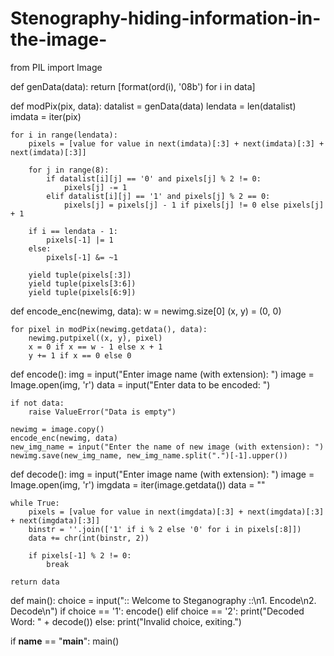 # Stenography-hiding-information-in-the-image-

from PIL import Image

def genData(data):
    return [format(ord(i), '08b') for i in data]

def modPix(pix, data):
    datalist = genData(data)
    lendata = len(datalist)
    imdata = iter(pix)
    
    for i in range(lendata):
        pixels = [value for value in next(imdata)[:3] + next(imdata)[:3] + next(imdata)[:3]]
        
        for j in range(8):
            if datalist[i][j] == '0' and pixels[j] % 2 != 0:
                pixels[j] -= 1
            elif datalist[i][j] == '1' and pixels[j] % 2 == 0:
                pixels[j] = pixels[j] - 1 if pixels[j] != 0 else pixels[j] + 1
        
        if i == lendata - 1:
            pixels[-1] |= 1 
        else:
            pixels[-1] &= ~1  
        
        yield tuple(pixels[:3])
        yield tuple(pixels[3:6])
        yield tuple(pixels[6:9])

def encode_enc(newimg, data):
    w = newimg.size[0]
    (x, y) = (0, 0)
    
    for pixel in modPix(newimg.getdata(), data):
        newimg.putpixel((x, y), pixel)
        x = 0 if x == w - 1 else x + 1
        y += 1 if x == 0 else 0

def encode():
    img = input("Enter image name (with extension): ")
    image = Image.open(img, 'r')
    data = input("Enter data to be encoded: ")
    
    if not data:
        raise ValueError("Data is empty")
    
    newimg = image.copy()
    encode_enc(newimg, data)
    new_img_name = input("Enter the name of new image (with extension): ")
    newimg.save(new_img_name, new_img_name.split(".")[-1].upper())

def decode():
    img = input("Enter image name (with extension): ")
    image = Image.open(img, 'r')
    imgdata = iter(image.getdata())
    data = ""
    
    while True:
        pixels = [value for value in next(imgdata)[:3] + next(imgdata)[:3] + next(imgdata)[:3]]
        binstr = ''.join(['1' if i % 2 else '0' for i in pixels[:8]])
        data += chr(int(binstr, 2))
        
        if pixels[-1] % 2 != 0:
            break
    
    return data

def main():
    choice = input(":: Welcome to Steganography ::\n1. Encode\n2. Decode\n")
    if choice == '1':
        encode()
    elif choice == '2':
        print("Decoded Word: " + decode())
    else:
        print("Invalid choice, exiting.")

if __name__ == "__main__":
    main()
